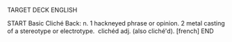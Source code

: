 TARGET DECK
ENGLISH

START
Basic
Cliché
Back: n. 1 hackneyed phrase or opinion. 2 metal casting of a stereotype or electrotype.  clichéd adj. (also cliché'd). [french]
END
